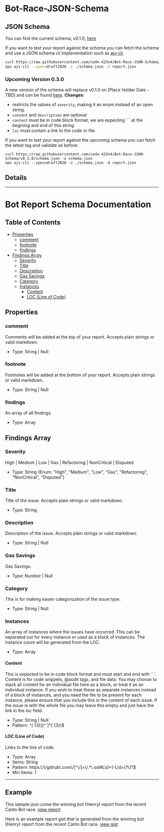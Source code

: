 # Bot-Race-JSON-Schema

## JSON Schema

You can find the current schema, v0.1.0, [here](https://github.com/code-423n4/Bot-Race-JSON-Schema/blob/v0.1.0/schema.json)

If you want to test your report against the schema you can fetch the schema and use a JSON schema cli implementation such as [ajv-cli](https://github.com/ajv-validator/ajv-cli).

```sh
curl https://raw.githubusercontent.com/code-423n4/Bot-Race-JSON-Schema/v0.1.0/schema.json -o schema.json
npx ajv-cli --spec=draft2020 -s ./schema.json -d report.json
```

### Upcoming Version 0.3.0

A new version of the schema will replace v0.1.0 on [Place Holder Date - TBD] and can be found [here](https://github.com/code-423n4/Bot-Race-JSON-Schema/blob/v0.3.0/schema.json).
**Changes**:

- restricts the values of `severity`, making it an enum instead of an open string.
- `content` and `description` are optional
- `content` must be in code block format, we are expecting \`\`\` at the begining and end of this string.
- `loc` must contain a link to the code or file.

If you want to test your report against the upcoming schema you can fetch the latest tag and validate as before:

```
curl https://raw.githubusercontent.com/code-423n4/Bot-Race-JSON-Schema/v0.3.0/schema.json -o schema.json
npx ajv-cli --spec=draft2020 -s ./schema.json -d report.json
```


## Details

-------
# Bot Report Schema Documentation

## Table of Contents
- [Properties](#properties)
  - [comment](#comment)
  - [footnote](#footnote)
  - [findings](#findings)
- [Findings Array](#findings-array)
  - [Severity](#severity)
  - [Title](#title)
  - [Description](#description)
  - [Gas Savings](#gas-savings)
  - [Category](#category)
  - [Instances](#instances)
    - [Content](#content)
    - [LOC (Line of Code)](#loc-line-of-code)

## Properties

### comment

Comments will be added at the top of your report. Accepts plain strings or valid markdown.

- Type: String | Null

### footnote

Footnotes will be added at the bottom of your report. Accepts plain strings or valid markdown.

- Type: String | Null

### findings

An array of all findings.

- Type: Array

## Findings Array

### Severity

High | Medium | Low | Gas | Refactoring | NonCritical | Disputed

- Type: String (Enum: "High", "Medium", "Low", "Gas", "Refactoring", "NonCritical", "Disputed")

### Title

Title of the issue. Accepts plain strings or valid markdown.

- Type: String

### Description

Description of the issue. Accepts plain strings or valid markdown.

- Type: String | Null

### Gas Savings

Gas Savings.

- Type: Number | Null

### Category

This is for making easier categorization of the issue type.

- Type: String | Null

### Instances

An array of instances where the issues have occurred. This can be separated out for every instance or used as a block of instances. The instance count will be generated from the LOC.

- Type: Array

#### Content

This is expected to be in code block format and must start and end with ```. Content is for code snippets, @audit tags, and file data. You may choose to stack all content for an individual file here as a block, or treat it as an individual instance. If you wish to treat these as separate instances instead of a block of instances, and you need the file to be present for each instance, please ensure that you include this in the content of each issue. If the issue is with the whole file you may leave this empty and just have the link in the loc field.

- Type: String | Null
- Pattern: ^(&grave;{3})[^&grave;]*(&grave;{3})$

#### LOC (Line of Code)

Links to the line of code.

- Type: Array
- Items: String
- Pattern: https:\\/\\/github\\.com\\/[^\\/]+\\/.*\\.sol#L\\d+(-L\\d+)?\\)?$
- Min Items: 1


------

## Example

This sample json come the winning bot (Henry) report from the recent Canto Bot race. [view report](https://github.com/code-423n4/Bot-Race-JSON-Schema/blob/main/bot-henry-example.json)

Here is an example report gist that is generated from the winning bot (Henry) report from the recent Canto Bot race. [view gist](https://gist.github.com/code423n4/f2f9d9ea48372636f7d67e29c71c59bb#D%E2%80%9124)

